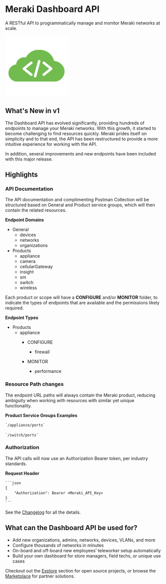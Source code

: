 # Meraki Dashboard API

A RESTful API to programmatically manage and monitor Meraki networks at scale.

<img src="../images/cloud-code.png" width="200px">

## What's New in v1 

The Dashboard API has evolved significantly, providing hundreds of endpoints to manage your Meraki networks. With this growth, it started to become challenging to find resources quickly. Meraki prides itself on simplicity and to that end, the API has been restructured to provide a more intuitive experience for working with the API. 

In addition, several improvements and new endpoints have been included with this major release.

## Highlights

### API Documentation

The API documentation and complimenting Postman Collection will be structured based on General and Product service groups, which will then contain the related resources.


**Endpoint Domains**


- General
    - devices
    - networks
    - organizations
- Products
    - appliance
    - camera
    - cellularGateway
    - insight
    - sm
    - switch
    - wireless


Each product or scope will have a **CONFIGURE** and/or **MONITOR** folder, to indicate the types of endpoints that are available and the permissions likely required. 


**Endpoint Types**

- Products
    - appliance
        - CONFIGURE
            - firewall
            
        - MONITOR
            - performance



### Resource Path changes

The endpoint URL paths will always contain the Meraki product, reducing ambiguity when working with resources with similar yet unique functionality. 

**Product Service Groups Examples**

    `/appliance/ports`

    `/switch/ports`


### Authorization

The API calls will now use an Authorization Bearer token, per industry standards.

**Request Header**

    ```json
    {
        "Authorization": Bearer <Meraki_API_Key>
    }
    ```

See the [Changelog](https://developer.cisco.com/meraki/whats-new/#!v1-0-0-beta-0) for all the details.



## What can the Dashboard API be used for?

- Add new organizations, admins, networks, devices, VLANs, and more
- Configure thousands of networks in minutes
- On-board and off-board new employees’ teleworker setup automatically
- Build your own dashboard for store managers, field techs, or unique use cases

Checkout out the [Explore](https://developer.cisco.com/meraki/explore/) section for open source projects, or browse the [Marketplace](https://apps.meraki.io/) for partner solutions.